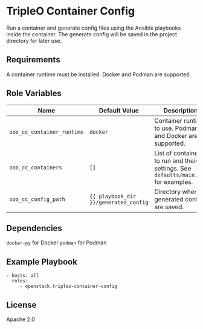 TripleO Container Config
=========

Run a container and generate config files using the Ansible playbooks inside the container. The generate config will be saved in the project directory for later use.

Requirements
------------

A container runtime must be installed. Docker and Podman are supported.

Role Variables
--------------

| Name              | Default Value       | Description          |
|-------------------|---------------------|----------------------|
| `ooo_cc_container_runtime` | `docker` | Container runtime to use. Podman and Docker are supported. |
| `ooo_cc_containers` | `[]` | List of containers to run and their settings. See `defaults/main.yml` for examples. |
| `ooo_cc_config_path` | `{{ playbook_dir }}/generated_config` | Directory where generated configs are saved. |


Dependencies
------------

`docker-py` for Docker
`podman` for Podman

Example Playbook
----------------

    - hosts: all
      roles:
         - openstack.tripleo-container-config

License
-------

Apache 2.0
